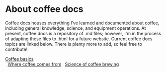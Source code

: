 # About coffee docs 
Coffee docs houses everything I've learned and documented about coffee, including general knowledge, science, and equipment operations. At present, coffee docs is a repository of .md files; however, I'm in the process of adapting these files to .html for a future website. Current coffee docs topics are linked below. There is plenty more to add, so feel free to contribute! 

[Coffee basics]()<br>
&nbsp; [Where coffee comes from]()
&nbsp; [Science of coffee brewing]()
